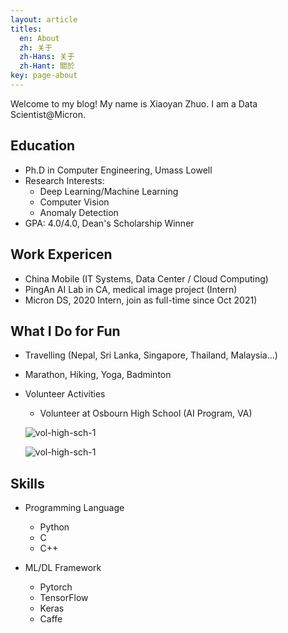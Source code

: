 ```yaml
---
layout: article
titles:
  en: About
  zh: 关于
  zh-Hans: 关于
  zh-Hant: 關於
key: page-about
---
```


Welcome to my blog! My name is Xiaoyan Zhuo. I am a Data Scientist@Micron. 

## Education
- Ph.D in Computer Engineering, Umass Lowell
- Research Interests: 
  - Deep Learning/Machine Learning
  - Computer Vision
  - Anomaly Detection
- GPA: 4.0/4.0, Dean's Scholarship Winner

## Work Expericen
- China Mobile (IT Systems, Data Center / Cloud Computing)
- PingAn AI Lab in CA, medical image project (Intern)
- Micron DS, 2020 Intern, join as full-time since Oct 2021)

## What I Do for Fun
- Travelling (Nepal, Sri Lanka, Singapore, Thailand, Malaysia...)
- Marathon, Hiking, Yoga, Badminton
- Volunteer Activities
  - Volunteer at Osbourn High School (AI Program, VA)
  
  ![vol-high-sch-1](https://raw.githubusercontent.com/xiaoyanzhuo/xiaoyanzhuo.github.io/blob/master/_posts/about_figures/volunteer-high-school-2.png)
  
  ![vol-high-sch-1](https://raw.githubusercontent.com/xiaoyanzhuo/xiaoyanzhuo.github.io/blob/master/_posts/about_figures/volunteer-high-school.png)

## Skills

- Programming Language
  - Python
  - C
  - C++

- ML/DL Framework
  - Pytorch
  - TensorFlow
  - Keras
  - Caffe
